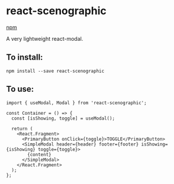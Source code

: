 # react-scenographic
[npm](https://www.npmjs.com/package/react-scenographic)

A very lightweight react-modal.

## To install:
```npm install --save react-scenographic```

## To use:
```
import { useModal, Modal } from 'react-scenographic';

const Container = () => {
  const [isShowing, toggle] = useModal();
  
  return (
    <React.Fragment>
      <PrimaryButton onClick={toggle}>TOGGLE</PrimaryButton>
      <SimpleModal header={header} footer={footer} isShowing={isShowing} toggle={toggle}>
        {content}
      </SimpleModal>
    </React.Fragment>
  );
};
```
